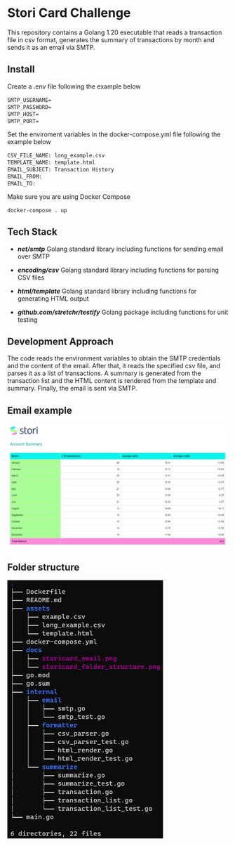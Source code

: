 # Stori Card Challenge #

This repository contains a Golang 1.20 executable that reads a transaction file in csv format, generates the summary of transactions by month and sends it as an email via SMTP.

## Install

Create a .env file following the example below

```
SMTP_USERNAME=
SMTP_PASSWORD=
SMTP_HOST=
SMTP_PORT=
```

Set the enviroment variables in the docker-compose.yml file following the example below

```
CSV_FILE_NAME: long_example.csv
TEMPLATE_NAME: template.html
EMAIL_SUBJECT: Transaction History
EMAIL_FROM:
EMAIL_TO:
```

Make sure you are using Docker Compose

```
docker-compose . up
```

## Tech Stack

* ***net/smtp***
Golang standard library including functions for sending email over SMTP

* ***encoding/csv***
Golang standard library including functions for parsing CSV files

* ***html/template***
Golang standard library including functions for generating HTML output

* ***github.com/stretchr/testify***
Golang package including functions for unit testing

## Development Approach
The code reads the environment variables to obtain the SMTP credentials and the content of the email.
After that, it reads the specified csv file, and parses it as a list of transactions.
A summary is generated from the transaction list and the HTML content is rendered from the template and summary.
Finally, the email is sent via SMTP.

## Email example
![a relative link](docs/storicard_email.png "Email example")

## Folder structure
![a relative link](docs/storicard_folder_structure.png "Folder structure")